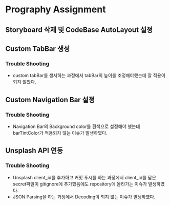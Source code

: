 # Prography Assignment

## Storyboard 삭제 및 CodeBase AutoLayout 설정

## Custom TabBar 생성

### Trouble Shooting
- custom tabBar를 생서하는 과정에서 tabBar의 높이를 조정해야했는데 잘 적용이 되지 않았다.

## Custom Navigation Bar 설정

### Trouble Shooting
- Navigation Bar의 Background color를 흰색으로 설정해야 했는데 barTintColor가 적용되지 않는 이슈가 발생하였다.

## Unsplash API 연동

### Trouble Shooting
- Unsplash client_id를 추가하고 커밋 푸시를 하는 과정에서 client_id를 담은 secret파일이 gitignore에 추가했음에도 repository에 올라가는 이슈가 발생하였다.
- JSON Parsing을 하는 과정에서 Decoding이 되지 않는 이슈가 발생하였다.
